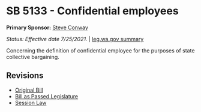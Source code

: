# SB 5133 - Confidential employees
**Primary Sponsor:** [Steve Conway](/person/leg/steve.conway.md)

*Status: Effective date 7/25/2021.* | [leg.wa.gov summary](https://app.leg.wa.gov/billsummary?BillNumber=5133&Year=2021)

Concerning the definition of confidential employee for the purposes of state collective bargaining.

## Revisions
* [Original Bill](1/)
* [Bill as Passed Legislature](1/)
* [Session Law](1/)